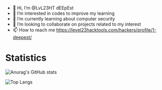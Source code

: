 - 👋 Hi, I’m @LvL23HT dEEpEst 
- 👀 I’m interested in codes to improve my learning 
- 🌱 I’m currently learning about computer security 
- 💞️ I’m looking to collaborate on projects related to my interest 
- 📫 How to reach me https://level23hacktools.com/hackers/profile/1-deepest/

# Statistics
![Anurag's GitHub stats](https://github-readme-stats.vercel.app/api?username=LvL23HT&show_icons=true&theme=radical)


![Top Langs](https://github-readme-stats.vercel.app/api/top-langs/?username=LvL23HT&layout=compact)

<!---
LvL23HT/LvL23HT is a ✨ special ✨ repository because its `README.md` (this file) appears on your GitHub profile.
You can click the Preview link to take a look at your changes.
--->
